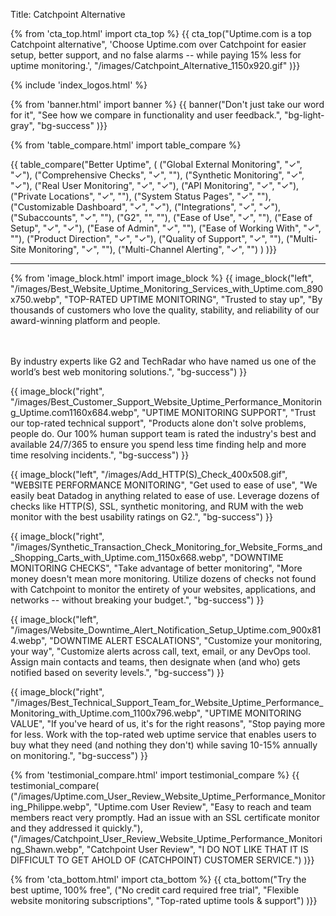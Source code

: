 Title: Catchpoint Alternative

{% from 'cta_top.html' import cta_top %} 
{{ cta_top("Uptime.com is a top Catchpoint alternative",
  'Choose Uptime.com over Catchpoint for easier setup, better support, and no false alarms -- while paying 15% less for uptime monitoring.',
  "/images/Catchpoint_Alternative_1150x920.gif"
)}}


 <div class="container bg-white my-5">
  {% include 'index_logos.html' %}
 </div>


{% from 'banner.html' import banner %} 
{{ banner("<span class='text-success'>Don't just take our word for it</span>",
  "See how we compare in functionality and user feedback.",
  "bg-light-gray",
  "bg-success"
)}}


{% from 'table_compare.html' import table_compare %} 
<div class="container bg-white my-5">
  {{ table_compare("Better Uptime",
    (
      ("Global External Monitoring", "✓", "✓"),
      ("Comprehensive Checks", "✓", ""),
      ("Synthetic Monitoring", "✓", "✓"),
      ("Real User Monitoring", "✓", "✓"),
      ("API Monitoring", "✓", "✓"),
      ("Private Locations", "✓", ""),
      ("System Status Pages", "✓", ""),
      ("Customizable Dashboard", "✓", "✓"),
      ("Integrations", "✓", "✓"),
      ("Subaccounts", "✓", ""),
      ("G2", "", ""),
      ("Ease of Use", "✓", ""),
      ("Ease of Setup", "✓", "✓"),
      ("Ease of Admin", "✓", ""),
      ("Ease of Working With", "✓", ""),
      ("Product Direction", "✓", "✓"),
      ("Quality of Support", "✓", ""),
      ("Multi-Site Monitoring", "✓", ""),
      ("Multi-Channel Alerting", "✓", "")
    )
  )}}
  <hr class="mt-5 bg-success">
</div>


{% from 'image_block.html' import image_block %}
{{ image_block("left", "/images/Best_Website_Uptime_Monitoring_Services_with_Uptime.com_890x750.webp",
"TOP-RATED UPTIME MONITORING",
"Trusted to stay up",
"By thousands of customers who love the quality, stability, and reliability of our award-winning platform and people.

<br/><br/>By industry experts like G2 and TechRadar who have named us one of the world’s best web monitoring solutions.",
"bg-success") }}

{{ image_block("right", "/images/Best_Customer_Support_Website_Uptime_Performance_Monitoring_Uptime.com1160x684.webp",
"UPTIME MONITORING SUPPORT",
"Trust our top-rated technical support",
"Products alone don't solve problems, people do. Our 100% human support team is rated the industry's best and available 24/7/365 to ensure you spend less time finding help and more time resolving incidents.",
"bg-success") }}

{{ image_block("left", "/images/Add_HTTP(S)_Check_400x508.gif",
"WEBSITE PERFORMANCE MONITORING",
"Get used to ease of use",
"We easily beat Datadog in anything related to ease of use. Leverage dozens of checks like HTTP(S), SSL, synthetic monitoring, and RUM with the web monitor with the best usability ratings on G2.",
"bg-success") }}

{{ image_block("right", "/images/Synthetic_Transaction_Check_Monitoring_for_Website_Forms_and_Shopping_Carts_with_Uptime.com_1150x668.webp",
"DOWNTIME MONITORING CHECKS",
"Take advantage of better monitoring",
"More money doesn't mean more monitoring. Utilize dozens of checks not found with Catchpoint to monitor the entirety of your websites, applications, and networks -- without breaking your budget.",
"bg-success") }}

{{ image_block("left", "/images/Website_Downtime_Alert_Notification_Setup_Uptime.com_900x814.webp",
"DOWNTIME ALERT ESCALATIONS",
"Customize your monitoring, your way",
"Customize alerts across call, text, email, or any DevOps tool. Assign main contacts and teams, then designate when (and who) gets notified based on severity levels.",
"bg-success") }}

{{ image_block("right", "/images/Best_Technical_Support_Team_for_Website_Uptime_Performance_Monitoring_with_Uptime.com_1100x796.webp",
"UPTIME MONITORING VALUE",
"If you've heard of us, it's for the right reasons",
"Stop paying more for less. Work with the top-rated web uptime service that enables users to buy what they need (and nothing they don't) while saving 10-15% annually on monitoring.",
"bg-success") }}


{% from 'testimonial_compare.html' import testimonial_compare %}
{{ testimonial_compare(
  ("/images/Uptime.com_User_Review_Website_Uptime_Performance_Monitoring_Philippe.webp",
  "Uptime.com User Review",
  "Easy to reach and team members react very promptly.  Had an issue with an SSL certificate monitor and they addressed it quickly."),
  ("/images/Catchpoint_User_Review_Website_Uptime_Performance_Monitoring_Shawn.webp",
  "Catchpoint User Review",
  "I DO NOT LIKE THAT IT IS DIFFICULT TO GET AHOLD OF (CATCHPOINT) CUSTOMER SERVICE.")
  )}}


{% from 'cta_bottom.html' import cta_bottom %} 
{{ cta_bottom("Try the best uptime, 100% free",
  ("No credit card required free trial", 
  "Flexible website monitoring subscriptions",
  "Top-rated uptime tools & support")
  )}}
